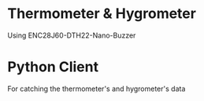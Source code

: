 # Thermometer &amp; Hygrometer
  Using ENC28J60-DTH22-Nano-Buzzer
# Python Client
  For catching the thermometer's and hygrometer's data